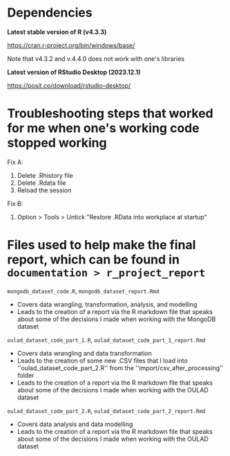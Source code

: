 # Dependencies

**Latest stable version of R (v4.3.3)**

https://cran.r-project.org/bin/windows/base/


Note that v4.3.2 and v.4.4.0 does not work with one's libraries

**Latest version of RStudio Desktop (2023.12.1)**

https://posit.co/download/rstudio-desktop/

# Troubleshooting steps that worked for me when one's working code stopped working

Fix A:

1. Delete .Rhistory file
1. Delete .Rdata file
1. Reload the session

Fix B:

1. Option > Tools > Untick "Restore .RData into workplace at startup"


# Files used to help make the final report, which can be found in `documentation > r_project_report`

`mongodb_dataset_code.R`, `mongodb_dataset_report.Rmd`
* Covers data wrangling, transformation, analysis, and modelling
* Leads to the creation of a report via the R markdown file that speaks about some of the decisions I made when working with the MongoDB dataset

`oulad_dataset_code_part_1.R`, `oulad_dataset_code_part_1_report.Rmd`
* Covers data wrangling and data transformation
* Leads to the creation of some new .CSV files that I load into ''oulad_dataset_code_part_2.R'' from the ''import/csv_after_processing'' folder
* Leads to the creation of a report via the R markdown file that speaks about some of the decisions I made when working with the OULAD dataset

`oulad_dataset_code_part_2.R`, `oulad_dataset_code_part_2_report.Rmd`
* Covers data analysis and data modelling
* Leads to the creation of a report via the R markdown file that speaks about some of the decisions I made when working with the OULAD dataset
